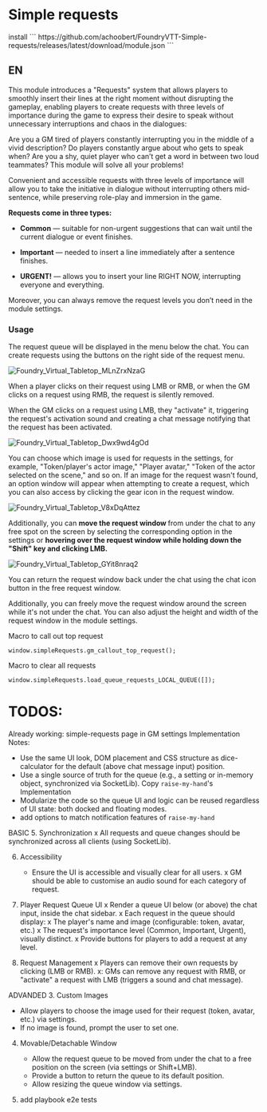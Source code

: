 <h1>Simple requests</h1>
install
```
https://github.com/achoobert/FoundryVTT-Simple-requests/releases/latest/download/module.json
```

<h2>EN</h2>
<p>This module introduces a "Requests" system that allows players to smoothly insert their lines at the right moment without disrupting the gameplay, enabling players to create requests with three levels of importance during the game to express their desire to speak without unnecessary interruptions and chaos in the dialogues:</p> <p>Are you a GM tired of players constantly interrupting you in the middle of a vivid description? Do players constantly argue about who gets to speak when? Are you a shy, quiet player who can’t get a word in between two loud teammates? This module will solve all your problems!</p> <p>Convenient and accessible requests with three levels of importance will allow you to take the initiative in dialogue without interrupting others mid-sentence, while preserving role-play and immersion in the game.</p> <p><strong>Requests come in three types:</strong></p> <ul> <li> <p><strong>Common</strong> — suitable for non-urgent suggestions that can wait until the current dialogue or event finishes.</p> </li> <li> <p><strong>Important</strong> — needed to insert a line immediately after a sentence finishes.</p> </li> <li> <p><strong>URGENT!</strong> — allows you to insert your line RIGHT NOW, interrupting everyone and everything.</p> </li> </ul> <p>Moreover, you can always remove the request levels you don’t need in the module settings.</p> <h3>Usage</h3> <p>The request queue will be displayed in the menu below the chat. You can create requests using the buttons on the right side of the request menu.</p> 

![Foundry_Virtual_Tabletop_MLnZrxNzaG](https://github.com/user-attachments/assets/f81cace1-f74b-45e8-8f84-5eaafa2e7621)
<p>When a player clicks on their request using LMB or RMB, or when the GM clicks on a request using RMB, the request is silently removed.</p> <p>When the GM clicks on a request using LMB, they "activate" it, triggering the request's activation sound and creating a chat message notifying that the request has been activated.</p> 

![Foundry_Virtual_Tabletop_Dwx9wd4gOd](https://github.com/user-attachments/assets/a58fc66a-d755-49d5-9ef5-2e88d3ae9b1e)
<p>You can choose which image is used for requests in the settings, for example, "Token/player's actor image," "Player avatar," "Token of the actor selected on the scene," and so on. If an image for the request wasn't found, an option window will appear when attempting to create a request, which you can also access by clicking the gear icon in the request window.</p> 

![Foundry_Virtual_Tabletop_V8xDqAttez](https://github.com/user-attachments/assets/4fae1615-b362-4784-a075-2cbc31c5c38b)
<p>Additionally, you can <strong>move the request window </strong>from under the chat to any free spot on the screen by selecting the corresponding option in the settings or <strong>hovering over the request window while holding down the "Shift" key and clicking LMB.</strong></p> 

![Foundry_Virtual_Tabletop_GYit8nraq2](https://github.com/user-attachments/assets/bf801d43-00c0-4e5e-aac7-5bf3c7c0e44c)
<p>You can return the request window back under the chat using the chat icon button in the free request window.</p> <p>Additionally, you can freely move the request window around the screen while it's not under the chat. You can also adjust the height and width of the request window in the module settings.</p>

Macro to call out top request
```
window.simpleRequests.gm_callout_top_request();
```

Macro to clear all requests
```
window.simpleRequests.load_queue_requests_LOCAL_QUEUE([]);
```

# TODOS:

Already working: simple-requests page in GM settings
Implementation Notes:
- Use the same UI look, DOM placement and CSS structure as dice-calculator for the default (above chat message input) position.
- Use a single source of truth for the queue (e.g., a setting or in-memory object, synchronized via SocketLib). Copy `raise-my-hand`'s Implementation
- Modularize the code so the queue UI and logic can be reused regardless of UI state:  both docked and floating modes. 
- add options to match notification features of `raise-my-hand`

BASIC
5. Synchronization
   x All requests and queue changes should be synchronized across all clients (using SocketLib).

6. Accessibility
   - Ensure the UI is accessible and visually clear for all users.
   x GM should be able to customise an audio sound for each category of request.

1. Player Request Queue UI
   x Render a queue UI below (or above) the chat input, inside the chat sidebar.
   x Each request in the queue should display:
     x The player's name and image (configurable: token, avatar, etc.)
     x The request's importance level (Common, Important, Urgent), visually distinct.
   x Provide buttons for players to add a request at any level.

2. Request Management
   x Players can remove their own requests by clicking (LMB or RMB).
   x: GMs can remove any request with RMB, or "activate" a request with LMB (triggers a sound and chat message).


ADVANDED
3. Custom Images
   - Allow players to choose the image used for their request (token, avatar, etc.) via settings.
   - If no image is found, prompt the user to set one.
4. Movable/Detachable Window
   - Allow the request queue to be moved from under the chat to a free position on the screen (via settings or Shift+LMB).
   - Provide a button to return the queue to its default position.
   - Allow resizing the queue window via settings.

7. add playbook e2e tests
